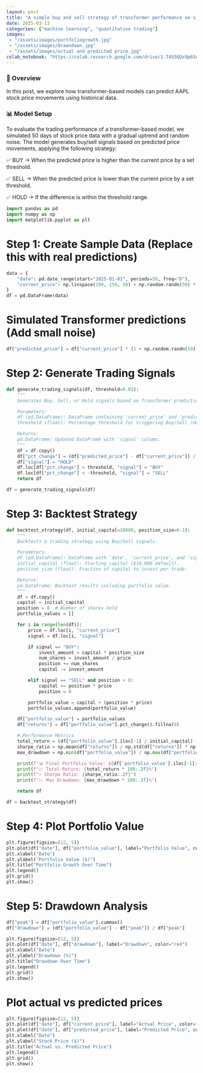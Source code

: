 ```yaml
---
layout: post
title: "A simple buy and sell strategy of transformer performance on simulation data "
date: 2025-03-13
categories: ["machine learning", "quantitative trading"]
images:
 - "/assets/images/portfoliogrowth.jpg"
 - "/assets/images/drawndown.jpg"
 - "/assets/images/actual and predicted price.jpg"
colab_notebook: "https://colab.research.google.com/drive/1-T4U5QOx9p6SAVT0hZij7uyzBJvDAvJM?usp=sharing"
---
```

### 🚀 Overview
In this post, we explore how transformer-based models can predict AAPL stock price movements using historical data.

### 📊 Model Setup
To evaluate the trading performance of a transformer-based model, we simulated 50 days of stock price data with a gradual uptrend and random noise. The model generates buy/sell signals based on predicted price movements, applying the following strategy:

✅ BUY → When the predicted price is higher than the current price by a set threshold.

✅ SELL → When the predicted price is lower than the current price by a set threshold.

✅ HOLD → If the difference is within the threshold range.

```python
import pandas as pd
import numpy as np
import matplotlib.pyplot as plt
```

# Step 1: Create Sample Data (Replace this with real predictions)
```python
data = {
    "date": pd.date_range(start="2025-01-01", periods=50, freq="D"),
    "current_price": np.linspace(100, 150, 50) + np.random.randn(50) * 2,  # Simulated price
}
df = pd.DataFrame(data)
```

# Simulated Transformer predictions (Add small noise)

```python
df["predicted_price"] = df["current_price"] * (1 + np.random.randn(50) * 0.02)
```

# Step 2: Generate Trading Signals

```python
def generate_trading_signals(df, threshold=0.01):
    """
    Generates Buy, Sell, or Hold signals based on Transformer predictions.

    Parameters:
    df (pd.DataFrame): DataFrame containing 'current_price' and 'predicted_price'.
    threshold (float): Percentage threshold for triggering Buy/Sell (default: 1%).

    Returns:
    pd.DataFrame: Updated DataFrame with 'signal' column.
    """
    df = df.copy()
    df["pct_change"] = (df["predicted_price"] - df["current_price"]) / df["current_price"]
    df["signal"] = "HOLD"
    df.loc[df["pct_change"] > threshold, "signal"] = "BUY"
    df.loc[df["pct_change"] < -threshold, "signal"] = "SELL"
    return df

df = generate_trading_signals(df)
```

# Step 3: Backtest Strategy

```python
def backtest_strategy(df, initial_capital=10000, position_size=0.1):
    """
    Backtests a trading strategy using Buy/Sell signals.

    Parameters:
    df (pd.DataFrame): DataFrame with 'date', 'current_price', and 'signal'.
    initial_capital (float): Starting capital ($10,000 default).
    position_size (float): Fraction of capital to invest per trade.

    Returns:
    pd.DataFrame: Backtest results including portfolio value.
    """
    df = df.copy()
    capital = initial_capital
    position = 0  # Number of shares held
    portfolio_values = []

    for i in range(len(df)):
        price = df.loc[i, "current_price"]
        signal = df.loc[i, "signal"]

        if signal == "BUY":
            invest_amount = capital * position_size
            num_shares = invest_amount / price
            position += num_shares
            capital -= invest_amount

        elif signal == "SELL" and position > 0:
            capital += position * price
            position = 0

        portfolio_value = capital + (position * price)
        portfolio_values.append(portfolio_value)

    df["portfolio_value"] = portfolio_values
    df["returns"] = df["portfolio_value"].pct_change().fillna(0)

    # Performance Metrics
    total_return = (df["portfolio_value"].iloc[-1] / initial_capital) - 1
    sharpe_ratio = np.mean(df["returns"]) / np.std(df["returns"]) * np.sqrt(252)  # Annualized
    max_drawdown = np.min(df["portfolio_value"]) / np.max(df["portfolio_value"]) - 1

    print(f"📊 Final Portfolio Value: ${df['portfolio_value'].iloc[-1]:.2f}")
    print(f"📈 Total Return: {total_return * 100:.2f}%")
    print(f"⚡ Sharpe Ratio: {sharpe_ratio:.2f}")
    print(f"📉 Max Drawdown: {max_drawdown * 100:.2f}%")

    return df

df = backtest_strategy(df)
```

# Step 4: Plot Portfolio Value

```python
plt.figure(figsize=(12, 5))
plt.plot(df["date"], df["portfolio_value"], label="Portfolio Value", color="blue")
plt.xlabel("Date")
plt.ylabel("Portfolio Value ($)")
plt.title("Portfolio Growth Over Time")
plt.legend()
plt.grid()
plt.show()
```

# Step 5: Drawdown Analysis

```python
df["peak"] = df["portfolio_value"].cummax()
df["drawdown"] = (df["portfolio_value"] - df["peak"]) / df["peak"]

plt.figure(figsize=(12, 5))
plt.plot(df["date"], df["drawdown"], label="Drawdown", color="red")
plt.xlabel("Date")
plt.ylabel("Drawdown (%)")
plt.title("Drawdown Over Time")
plt.legend()
plt.grid()
plt.show()
```

# Plot actual vs predicted prices

```python
plt.figure(figsize=(12, 5))
plt.plot(df["date"], df["current_price"], label="Actual Price", color="blue", linewidth=2)
plt.plot(df["date"], df["predicted_price"], label="Predicted Price", color="orange", linestyle="dashed", linewidth=2)
plt.xlabel("Date")
plt.ylabel("Stock Price ($)")
plt.title("Actual vs. Predicted Price")
plt.legend()
plt.grid()
plt.show()
```
